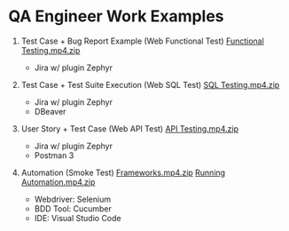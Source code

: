 # QA Engineer Work Examples

1. Test Case + Bug Report Example (Web Functional Test)
[Functional Testing.mp4.zip](https://github.com/user-attachments/files/15972915/Functional.Testing.mp4.zip)
   - Jira w/ plugin Zephyr 


2. Test Case + Test Suite Execution (Web SQL Test)
[SQL Testing.mp4.zip](https://github.com/user-attachments/files/15959954/SQL.Testing.mp4.zip)
   - Jira w/ plugin Zephyr
   - DBeaver

3. User Story + Test Case (Web API Test)
[API Testing.mp4.zip](https://github.com/user-attachments/files/15972772/API.Testing.mp4.zip)
   - Jira w/ plugin Zephyr
   - Postman 3
   
4. Automation (Smoke Test)
[Frameworks.mp4.zip](https://github.com/user-attachments/files/15981160/Frameworks.mp4.zip)
[Running Automation.mp4.zip](https://github.com/user-attachments/files/15981172/Running.Automation.mp4.zip)
   - Webdriver: Selenium
   - BDD Tool: Cucumber
   - IDE: Visual Studio Code

